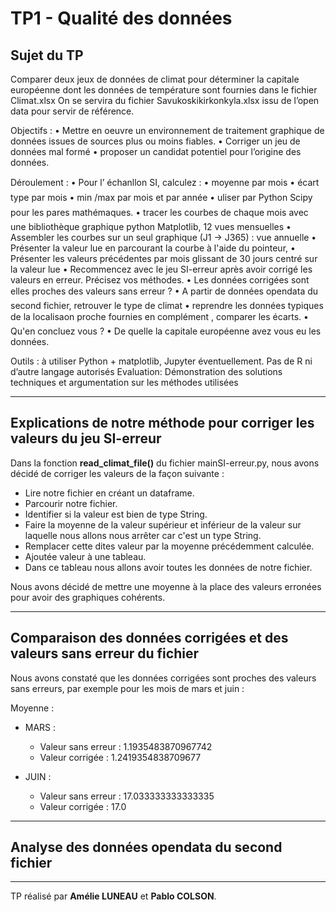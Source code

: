 # TP1 - Qualité des données

## Sujet du TP
Comparer deux jeux de données de climat pour déterminer la capitale européenne dont les données de température sont fournies dans le fichier Climat.xlsx
On se servira du fichier Savukoskikirkonkyla.xlsx issu de l’open data pour servir de référence.

Objectifs :
• Mettre en oeuvre un environnement de traitement graphique de données issues de sources plus ou moins fiables.
• Corriger un jeu de données mal formé
• proposer un candidat potentiel pour l’origine des données.

Déroulement :
• Pour l’ échanllon SI, calculez :
    • moyenne par mois
    • écart type par mois
    • min /max par mois et par année
• uliser par Python Scipy pour les pares mathémaques.
• tracer les courbes de chaque mois avec une bibliothèque graphique python Matplotlib, 12 vues mensuelles 
• Assembler les courbes sur un seul graphique (J1 -> J365) : vue annuelle
• Présenter la valeur lue en parcourant la courbe à l'aide du pointeur,
• Présenter les valeurs précédentes par mois glissant de 30 jours centré sur la valeur lue
• Recommencez avec le jeu SI-erreur après avoir corrigé les valeurs en erreur. Précisez vos méthodes.
• Les données corrigées sont elles proches des valeurs sans erreur ?
• A partir de données opendata du second fichier, retrouver le type de climat
    • reprendre les données typiques de la localisaon proche fournies en complément , comparer les écarts. 
    • Qu'en concluez vous ?
    • De quelle la capitale européenne avez vous eu les données.

Outils : à utiliser Python + matplotlib, Jupyter éventuellement. Pas de R ni d’autre langage autorisés Evaluation:
Démonstration des solutions techniques et argumentation sur les méthodes utilisées

-----------------

## Explications de notre méthode pour corriger les valeurs du jeu SI-erreur

Dans la fonction __read_climat_file()__ du fichier mainSI-erreur.py, nous avons décidé de corriger les valeurs de la façon suivante : 

- Lire notre fichier en créant un dataframe.
- Parcourir notre fichier.
- Identifier si la valeur est bien de type String.
- Faire la moyenne de la valeur supérieur et inférieur de la valeur sur laquelle nous allons nous arrêter car c'est un type String.
- Remplacer cette dites valeur par la moyenne précédemment calculée.
- Ajoutée valeur à une tableau.
- Dans ce tableau nous allons avoir toutes les données de notre fichier.
<!-- - Nous allons donc parcourir ce tableau et calculer la moyenne et l'écart-type de chaque mois.
- Pour déterminer si celle-ci est supérieure à la moyenne et l'écart-typa additionnées.
- Nous affectons à cette valeur, la moyenne précédemment calculée. -->

Nous avons décidé de mettre une moyenne à la place des valeurs erronées pour avoir des graphiques cohérents.

-----------------

## Comparaison des données corrigées et des valeurs sans erreur du fichier

Nous avons constaté que les données corrigées sont proches des valeurs sans erreurs, par exemple pour les mois de mars et juin :

Moyenne : 
- MARS : 
    - Valeur sans erreur : 1.1935483870967742
    - Valeur corrigée : 1.2419354838709677

- JUIN : 
    - Valeur sans erreur : 17.033333333333335
    - Valeur corrigée : 17.0

-----------------
## Analyse des données opendata du second fichier


-----------------

TP réalisé par __Amélie LUNEAU__ et __Pablo COLSON__.